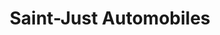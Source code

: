 ---
title: "Saint-Just Automobiles"
url: /saint-just/saint-just-automobiles/
shop: réparation de voitures
---